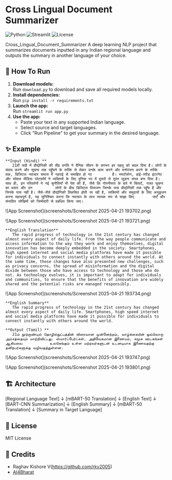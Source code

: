# Cross Lingual Document Summarizer
![Python](https://img.shields.io/badge/Python-3.10-blue?logo=python)
![Streamlit](https://img.shields.io/badge/Streamlit-Enabled-brightgreen?logo=streamlit)
![License](https://img.shields.io/badge/License-MIT-green.svg)

Cross_Lingual_Document_Summarizer
A deep learning NLP project that summarizes documents inputted in any Indian regional language and outputs the summary in another language of your choice.

## 🚀 How To Run

1. **Download models:**  
   Run `download.py` to download and save all required models locally.
2. **Install dependencies:**  
   Run `pip install -r requirements.txt`
3. **Launch the app:**  
   Run `streamlit run app.py`
4. **Use the app:**  
   - Paste your text in any supported Indian language.
   - Select source and target languages.
   - Click "Run Pipeline" to get your summary in the desired language.

## ✨ Example
    **Input (Hindi) **
       21वीं सदी में प्रौद्योगिकी की तीव्र प्रगति ने दैनिक जीवन के लगभग हर पहलू को बदल दिया है। लोगों के संवाद करने और सूचना तक पहुँचने के तरीके से लेकर उनके काम करने और मनोरंजन करने के तरीके तक, डिजिटल नवाचार समाज में गहराई से समाहित हो गए         हैं। स्मार्टफोन, हाई-स्पीड इंटरनेट और सोशल मीडिया प्लेटफ़ॉर्म ने व्यक्तियों के लिए दुनिया भर में दूसरों से तुरंत जुड़ना संभव बना दिया है। साथ ही, इन परिवर्तनों ने नई चुनौतियाँ भी पेश की हैं, जैसे कि गोपनीयता के बारे में चिंताएँ, गलत सूचना का प्रसार और उन          लोगों के बीच डिजिटल विभाजन जिनके पास प्रौद्योगिकी तक पहुँच है और जिनके पास नहीं है। जैसे-जैसे प्रौद्योगिकी विकसित होती जा रही है, व्यक्तियों और समुदायों के लिए अनुकूलन करना महत्वपूर्ण है, यह सुनिश्चित करना कि नवाचार के लाभ व्यापक रूप से साझा किए        जाएँ और संभावित जोखिमों को जिम्मेदारी से प्रबंधित किया जाए।

![App Screenshot](screenshots/Screenshot 2025-04-21 193702.png)

![App Screenshot](screenshots/Screenshot 2025-04-21 193721.png)

    **English Translation**
       The rapid progress of technology in the 21st century has changed almost every aspect of daily life. From the way people communicate and access information to the way they work and enjoy themselves, digital        innovation has become deeply embedded in the society. Smartphones, high speed internet and social media platforms have made it possible for individuals to connect instantly with others around the world. At        the same time, these changes have also presented new challenges, such as privacy concerns, the spread of misinformation and the digital divide between those who have access to technology and those who do          not. As technology evolves, it is important to adapt for individuals and communities, to ensure that the benefits of innovation are widely shared and the potential risks are managed responsibly.

![App Screenshot](screenshots/Screenshot 2025-04-21 193734.png)
      
    **English Summary** 
       The rapid progress of technology in the 21st century has changed almost every aspect of daily life. Smartphones, high speed internet and social media platforms have made it possible for individuals to             connect instantly with others around the world.
       
    **Output (Tamil) **
       21ம் நூற்றாண்டில் தொழில்நுட்பத்தின் விரைவான முன்னேற்றம், வாழ்க்கையின் ஒவ்வொரு அம்சத்தையும் மாற்றிவிட்டது. ஸ்மார்ட்பேர்ட்கள், அதிவேகமான இணையம், சமூக ஊடகங்கள் ஆகியவை            உலகெங்கும் உள்ள மற்றவர்களுடன் உடனடியாக இணைவதற்கு தனிநபர்களுக்கு வழிவகுத்துள்ளன.

![App Screenshot](screenshots/Screenshot 2025-04-21 193747.png)

![App Screenshot](screenshots/Screenshot 2025-04-21 193801.png)      

## 🏗️ Architecture

[Regional Language Text]
↓
[mBART-50 Translation]
↓
[English Text]
↓
[BART-CNN Summarization]
↓
[English Summary]
↓
[mBART-50 Translation]
↓
[Summary in Target Language]

## 📄 License
MIT License

## 🙏 Credits
- Raghav Kishore V(https://github.com/rkv2005)
- [AI4Bharat](https://ai4bharat.org/)
